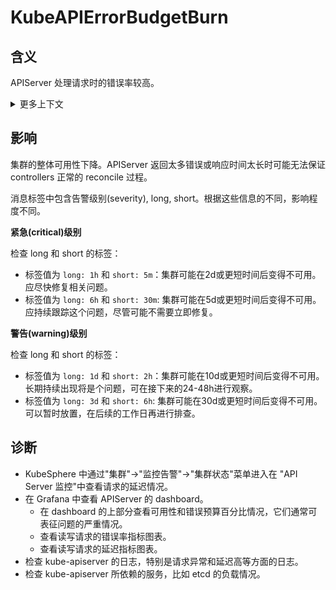 
# KubeAPIErrorBudgetBurn

## 含义

APIServer 处理请求时的错误率较高。

<details>
<summary>更多上下文</summary>

该告警本质上意味着 kube-apiserver 在处理请求时出现错误的比例高于预期。由于随机错误不可避免，因此它允许 kube-apiserver 出现一定比例的错误。

参考 [Alerting on SLOs](https://sre.google/workbook/alerting-on-slos/#recommended_time_windows_and_burn_rates_f) 了解更多细节。

</details>

## 影响

集群的整体可用性下降。APIServer 返回太多错误或响应时间太长时可能无法保证 controllers 正常的 reconcile 过程。

消息标签中包含告警级别(severity), long, short。根据这些信息的不同，影响程度不同。

**紧急(critical)级别**

检查 long 和 short 的标签：
- 标签值为 `long: 1h` 和 `short: 5m`：集群可能在2d或更短时间后变得不可用。应尽快修复相关问题。
- 标签值为 `long: 6h` 和 `short: 30m`: 集群可能在5d或更短时间后变得不可用。应持续跟踪这个问题，尽管可能不需要立即修复。

**警告(warning)级别**

检查 long 和 short 的标签：
- 标签值为 `long: 1d` 和 `short: 2h`：集群可能在10d或更短时间后变得不可用。长期持续出现将是个问题，可在接下来的24-48h进行观察。
- 标签值为 `long: 3d` 和 `short: 6h`: 集群可能在30d或更短时间后变得不可用。可以暂时放置，在后续的工作日再进行排查。

## 诊断

- KubeSphere 中通过"集群"->"监控告警"->"集群状态"菜单进入在 "API Server 监控"中查看请求的延迟情况。
- 在 Grafana 中查看 APIServer 的 dashboard。
    - 在 dashboard 的上部分查看可用性和错误预算百分比情况，它们通常可表征问题的严重情况。
    - 查看读写请求的错误率指标图表。
    - 查看读写请求的延迟指标图表。
- 检查 kube-apiserver 的日志，特别是请求异常和延迟高等方面的日志。
- 检查 kube-apiserver 所依赖的服务，比如 etcd 的负载情况。
